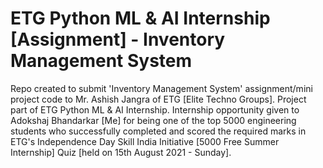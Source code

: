 # ETG Python ML &amp; AI Internship [Assignment] - Inventory Management System

Repo created to submit 'Inventory Management System' assignment/mini project code to Mr. Ashish Jangra of ETG [Elite Techno Groups].
Project part of ETG Python ML & AI Internship.
Internship opportunity given to Adokshaj Bhandarkar [Me] for being one of the top 5000 engineering students who successfully completed and scored the required marks in ETG's Independence Day Skill India Initiative [5000 Free Summer Internship] Quiz [held on 15th August 2021 - Sunday].
